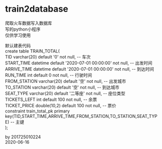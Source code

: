 # train2database

爬取火车数据写入数据库<br>
写的python小程序<br>
仅供学习使用<br>

默认建表代码<br>
create table TRAIN_TOTAL(<br>
    TID varchar(20) default '0' not null,  -- 车次<br>
    START_TIME datetime default '2020-07-01 00:00:00' not null,  -- 出发时间<br>
    ARRIVE_TIME datetime default '2020-07-01 00:00:00' not null,  -- 到达时间<br>
    RUN_TIME int default 0 not null,  -- 行驶时间<br>
    FROM_STATION varchar(20) default '空' not null,  -- 出发城市<br>
    TO_STATION varchar(20) default '空' not null,  -- 到达城市<br>
    SEAT_TYPE varchar(20) default '二等座' not null,  -- 座位类型<br>
    TICKETS_LEFT int default 100 not null,  -- 余票<br>
    TICKET_PRICE double(10,2) default 100 not null,  -- 票价<br>
    constraint train_total_pk primary key(TID,START_TIME,ARRIVE_TIME,FROM_STATION,TO_STATION,SEAT_TYPE)  -- 主键<br>
);

by 201725010224<br>
2020-06-16
